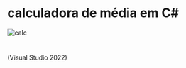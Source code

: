 # calculadora de média em C#
![calc](https://user-images.githubusercontent.com/131272842/233152847-71e6bed3-2721-4767-a6ff-25ffe09eb3a5.png)
#
(Visual Studio 2022)
